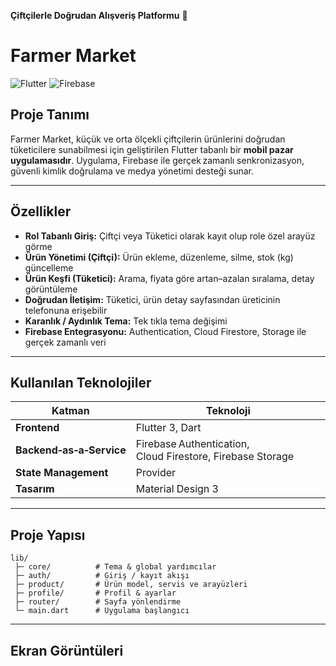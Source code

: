 **Çiftçilerle Doğrudan Alışveriş Platformu** 🌱
# Farmer Market

![Flutter](https://img.shields.io/badge/Flutter-3.22-blue?logo=flutter) ![Firebase](https://img.shields.io/badge/Firebase-BaaS-yellow?logo=firebase)

## Proje Tanımı
Farmer Market, küçük ve orta ölçekli çiftçilerin ürünlerini doğrudan tüketicilere sunabilmesi için geliştirilen Flutter tabanlı bir **mobil pazar uygulamasıdır**. Uygulama, Firebase ile gerçek zamanlı senkronizasyon, güvenli kimlik doğrulama ve medya yönetimi desteği sunar.

---
## Özellikler
- **Rol Tabanlı Giriş:** Çiftçi veya Tüketici olarak kayıt olup role özel arayüz görme
- **Ürün Yönetimi (Çiftçi):** Ürün ekleme, düzenleme, silme, stok (kg) güncelleme
- **Ürün Keşfi (Tüketici):** Arama, fiyata göre artan–azalan sıralama, detay görüntüleme
- **Doğrudan İletişim:** Tüketici, ürün detay sayfasından üreticinin telefonuna erişebilir
- **Karanlık / Aydınlık Tema:** Tek tıkla tema değişimi
- **Firebase Entegrasyonu:** Authentication, Cloud Firestore, Storage ile gerçek zamanlı veri

---
## Kullanılan Teknolojiler
| Katman | Teknoloji |
|--------|-----------|
| **Frontend** | Flutter 3, Dart |
| **Backend‑as‑a‑Service** | Firebase Authentication, Cloud Firestore, Firebase Storage |
| **State Management** | Provider |
| **Tasarım** | Material Design 3 |


---
## Proje Yapısı 
```
lib/
 ├─ core/          # Tema & global yardımcılar
 ├─ auth/          # Giriş / kayıt akışı
 ├─ product/       # Ürün model, servis ve arayüzleri
 ├─ profile/       # Profil & ayarlar
 ├─ router/        # Sayfa yönlendirme
 └─ main.dart      # Uygulama başlangıcı
```

---
## Ekran Görüntüleri








